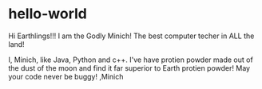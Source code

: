 # hello-world

Hi Earthlings!!!
I am the Godly Minich!
The best computer techer in ALL the land!

I, Minich, like Java, Python and c++.
I've have protien powder made out of the dust of the moon and find it far superior to Earth protien powder!
May your code never be buggy!
,Minich

